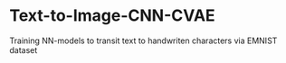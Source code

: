 # Text-to-Image-CNN-CVAE
Training NN-models to transit text to handwriten characters via EMNIST dataset
